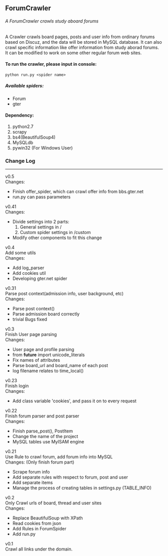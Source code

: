ForumCrawler
------
###### A ForumCrawler crawls study aboard forums

A Crawler crawls board pages, posts and user info from ordinary forums based on Discuz,
and the data will be stored in MySQL database. It can also crawl specific information like offer information from study aborad forums.
It can be modified to work on some other regular forum web sites.

#### To run the crawler, please input in console:
    python run.py <spider name>

##### Available spiders:
* Forum
* gter

#### Dependency:
1. python2.7<br>
2. scrapy<br>
3. bs4(BeautifulSoup4)<br>
4. MySQLdb<br>
5. pywin32 (For Windows User)<br>

### Change Log
------
v0.5<br>
Changes:<br>
* Finish offer_spider, which can crawl offer info from bbs.gter.net<br>
* run.py can pass parameters

v0.41<br>
Changes:<br>
* Divide settings into 2 parts:<br>
    1. General settings in /<br>
    2. Custom spider settings in /custom<br>
* Modify other components to fit this change

v0.4<br>
Add some utils<br>
Changes:
* Add log_parser
* Add cookies util
* Developing gter.net spider

v0.31<br>
Parse post context(admission info, user background, etc)<br>
Changes:
* Parse post context()
* Parse admission board correctly
* trivial Bugs fixed

v0.3<br>
Finish User page parsing<br>
Changes:
* User page and profile parsing
* from __future__ import unicode_literals
* Fix names of attributes
* Parse board_url and board_name of each post
* log filename relates to time_local()

v0.23<br>
Finish login<br>
Changes:
* Add class variable 'cookies', and pass it on to every request

v0.22<br>
Finish forum parser and post parser<br>
Changes:
* Finish parse_post(), PostItem
* Change the name of the project
* MySQL tables use MyISAM engine

v0.21<br>
Use Rule to crawl forum, add forum info into MySQL<br>
Changes: (Only finish forum part)
* Scrape forum info
* Add separate rules with respect to forum, post and user
* Add separate items
* Manage the process of creating tables in settings.py (TABLE_INFO)

v0.2<br>
Only Crawl urls of board, thread and user sites<br>
Changes:
* Replace BeautifulSoup with XPath
* Read cookies from json
* Add Rules in ForumSpider
* Add run.py

v0.1<br>
Crawl all links under the domain.
